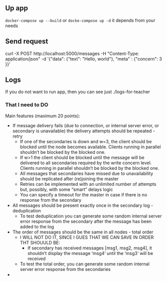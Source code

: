 ## Up app
`docker-compose up --build` or `docke-compose up -d` it depends from your needs


## Send request
curl -X POST http://localhost:5000/messages -H "Content-Type: application/json" -d '{"data": {"text": "Hello, world"}, "meta" : {"concern": 3 }}'

## Logs
If you do not want to run app, then you can see just ./logs-for-teacher

### That I need to DO

Main features (maximum 20 points):
- If message delivery fails (due to connection, or internal server error, or secondary is unavailable) the delivery attempts should be repeated - retry
  - If one of the secondaries is down and w=3, the client should be blocked until the node becomes available. Clients running in parallel shouldn’t be blocked by the blocked one.
  - If w>1 the client should be blocked until the message will be delivered to all secondaries required by the write concern level. Clients running in parallel shouldn’t be blocked by the blocked one.
  - All messages that secondaries have missed due to unavailability should be replicated after (re)joining the master
  - Retries can be implemented with an unlimited number of attempts but, possibly, with some “smart” delays logic
  - You can specify a timeout for the master in case if there is no response from the secondary
- All messages should be present exactly once in the secondary log - deduplication
  - To test deduplication you can generate some random internal server error response from the secondary after the message has been added to the log
- The order of messages should be the same in all nodes - total order
  - I WILL NOT DO IT, SINCE I GUES THAT WE CAN SAVE IN ORDER THT SHOUULD BE:
    - If secondary has received messages [msg1, msg2, msg4], it shouldn’t display the message ‘msg4’ until the ‘msg3’ will be received
  - To test the total order, you can generate some random internal server error response from the secondaries
- 